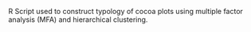 R Script used to construct typology of cocoa plots using multiple factor analysis (MFA) and hierarchical clustering. 
